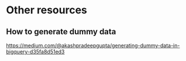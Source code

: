 # Other resources

## How to generate dummy data
https://medium.com/@akashpradeepgupta/generating-dummy-data-in-bigquery-d35fa8d51ed3
